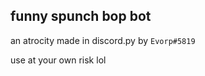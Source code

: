 ## **funny spunch bop bot** 

an atrocity made in discord.py by `Evorp#5819`

use at your own risk lol
